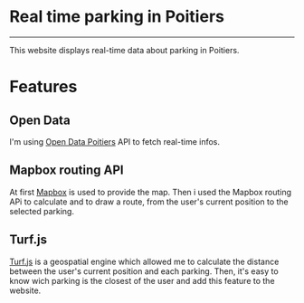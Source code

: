 # Real time parking in Poitiers
---

This website displays real-time data about parking in Poitiers.

# Features

## Open Data

I'm using [Open Data Poitiers](https://data.grandpoitiers.fr/pages/accueil/) API to fetch real-time infos.

## Mapbox routing API

At first [Mapbox](https://www.mapbox.com/) is used to provide the map.
Then i used the Mapbox routing APi to calculate and to draw a route, from the user's current position to the selected parking.


## Turf.js

[Turf.js](https://turfjs.org/) is a geospatial engine which allowed me to calculate the distance between the user's current position and each parking. Then, it's easy to know wich parking is the closest of the user and add this feature to the website. 
